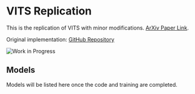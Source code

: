 # VITS Replication

This is the replication of VITS with minor modifications. [ArXiv Paper Link](https://arxiv.org/abs/2106.06103).

Original implementation: [GitHub Repository](https://github.com/jaywalnut310/vits)

![Work in Progress](https://img.shields.io/badge/status-work%20in%20progress-orange)

## Models

Models will be listed here once the code and training are completed.
